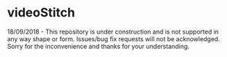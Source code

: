 # videoStitch


18/09/2018 - This repository is under construction and is not supported in any way shape or form. Issues/bug fix requests will not be acknowledged. Sorry for the inconvenience and thanks for your understanding.
